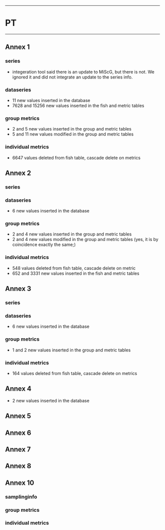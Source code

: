 -----------------------------------------------------------
# PT 
-----------------------------------------------------------

## Annex 1

### series
* integeration tool said there is an update to MiScG, but there is not. We ignored it and did not integrate an update to the series info.

### dataseries
* 11 new values inserted in the database
* 7628 and 15256 new values inserted in the fish and metric tables
### group metrics
* 2 and 5 new values inserted in the group and metric tables
* 5 and 11 new values modified in the group and metric tables

### individual metrics
* 6647 values deleted from fish table, cascade delete on metrics

## Annex 2

### series

### dataseries
* 6 new values inserted in the database

### group metrics
* 2 and 4 new values inserted in the group and metric tables
* 2 and 4 new values modified in the group and metric tables (yes, it is by coincidence exactly the same;)

### individual metrics
* 548 values deleted from fish table, cascade delete on metric
* 652 and 3331 new values inserted in the fish and metric tables

## Annex 3

### series

### dataseries
* 6 new values inserted in the database

### group metrics
* 1 and 2 new values inserted in the group and metric tables

### individual metrics
* 164 values deleted from fish table, cascade delete on metrics

## Annex 4
* 2 new values inserted in the database


## Annex 5



## Annex 6



## Annex 7



## Annex 8



## Annex 10

### samplinginfo


### group metrics


### individual metrics

